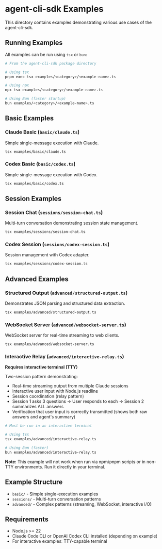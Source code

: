 # agent-cli-sdk Examples

This directory contains examples demonstrating various use cases of the agent-cli-sdk.

## Running Examples

All examples can be run using `tsx` or `bun`:

```bash
# From the agent-cli-sdk package directory

# Using tsx
pnpm exec tsx examples/<category>/<example-name>.ts

# Using npx
npx tsx examples/<category>/<example-name>.ts

# Using Bun (faster startup)
bun examples/<category>/<example-name>.ts
```

## Basic Examples

### Claude Basic (`basic/claude.ts`)

Simple single-message execution with Claude.

```bash
tsx examples/basic/claude.ts
```

### Codex Basic (`basic/codex.ts`)

Simple single-message execution with Codex.

```bash
tsx examples/basic/codex.ts
```

## Session Examples

### Session Chat (`sessions/session-chat.ts`)

Multi-turn conversation demonstrating session state management.

```bash
tsx examples/sessions/session-chat.ts
```

### Codex Session (`sessions/codex-session.ts`)

Session management with Codex adapter.

```bash
tsx examples/sessions/codex-session.ts
```

## Advanced Examples

### Structured Output (`advanced/structured-output.ts`)

Demonstrates JSON parsing and structured data extraction.

```bash
tsx examples/advanced/structured-output.ts
```

### WebSocket Server (`advanced/websocket-server.ts`)

WebSocket server for real-time streaming to web clients.

```bash
tsx examples/advanced/websocket-server.ts
```

### Interactive Relay (`advanced/interactive-relay.ts`)

**Requires interactive terminal (TTY)**

Two-session pattern demonstrating:
- Real-time streaming output from multiple Claude sessions
- Interactive user input with Node.js readline
- Session coordination (relay pattern)
- Session 1 asks 3 questions → User responds to each → Session 2 summarizes ALL answers
- Verification that user input is correctly transmitted (shows both raw answers and agent's summary)

```bash
# Must be run in an interactive terminal

# Using tsx
tsx examples/advanced/interactive-relay.ts

# Using Bun (faster)
bun examples/advanced/interactive-relay.ts
```

**Note:** This example will not work when run via npm/pnpm scripts or in non-TTY environments. Run it directly in your terminal.

## Example Structure

- `basic/` - Simple single-execution examples
- `sessions/` - Multi-turn conversation patterns
- `advanced/` - Complex patterns (streaming, WebSocket, interactive I/O)

## Requirements

- Node.js >= 22
- Claude Code CLI or OpenAI Codex CLI installed (depending on example)
- For interactive examples: TTY-capable terminal
